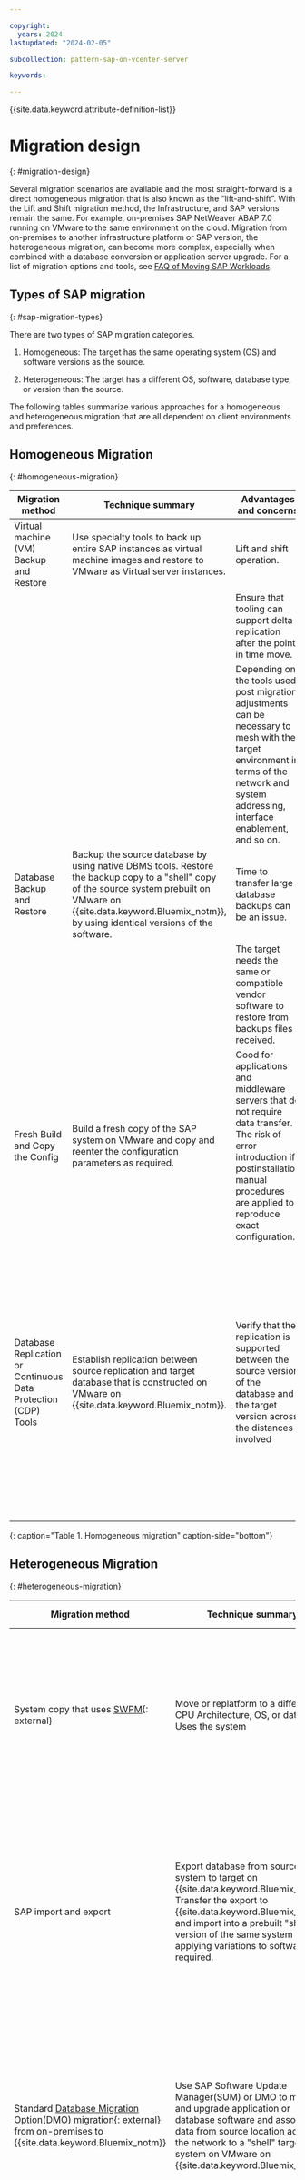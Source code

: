 ```yaml
---

copyright:
  years: 2024
lastupdated: "2024-02-05"

subcollection: pattern-sap-on-vcenter-server

keywords:

---
```


{{site.data.keyword.attribute-definition-list}}

# Migration design
{: #migration-design}

Several migration scenarios are available and the most straight-forward is a direct homogeneous migration that is also known as the “lift-and-shift”. With the Lift and Shift migration method, the Infrastructure, and SAP versions remain the same. For example, on-premises SAP NetWeaver ABAP 7.0 running on VMware to the same environment on the cloud. Migration from on-premises to another infrastructure platform or SAP version, the heterogeneous migration, can become more complex, especially when combined with a database conversion or application server upgrade. For a list of migration options and tools, see [FAQ of Moving SAP Workloads](/docs/sap?topic=sap-faq-moving-sap-workloads#faq-moving-sap-workloads-overview).

## Types of SAP migration
{: #sap-migration-types}

There are two types of SAP migration categories. 

1. Homogeneous: The target has the same operating system (OS) and software versions as the source.

2. Heterogeneous: The target has a different OS, software, database type, or version than the source.

The following tables summarize various approaches for a homogeneous and heterogeneous migration that are all dependent on client environments and preferences.

## Homogeneous Migration
{: #homogeneous-migration}


| Migration method | Technique summary | Advantages and concerns | Associated tools |
| -------------- | -------------- | -------------- | -------------- |
| Virtual machine (VM) Backup and Restore                     | Use specialty tools to back up entire SAP instances as virtual machine images and restore to VMware as Virtual server instances.                                                 | Lift and shift operation.                                                                                                                                                                 | Rackware Migration Management                                                                                                                                                                           |
|                                                             |                                                                                                                                                                                    | Ensure that tooling can support delta replication after the point in time move.                                                                                                                |                                                                                                                                                                                                             |
|                                                             |                                                                                                                                                                                    | Depending on the tools used, post migration adjustments can be necessary to mesh with the target environment in terms of the network and system addressing, interface enablement, and so on.          |                                                                                                                                                                                                             |
| Database Backup and Restore                                 | Backup the source database by using native DBMS tools. Restore the backup copy to a "shell" copy of the source system prebuilt on VMware on {{site.data.keyword.Bluemix_notm}}, by using identical versions of the software.  | Time to transfer large database backups can be an issue.                                                                                                                                  | SAP software to build a "shell" system \n Veeam                                                                                                                                            |
|                                                             |                                                                                                                                                                                    | The target needs the same or compatible vendor software to restore from backups files received.                                                                                                    |                                                                                                                                                                                                             |
| Fresh Build and Copy the Config                             | Build a fresh copy of the SAP system on VMware and copy and reenter the configuration parameters as required.                                                                              | Good for applications and middleware servers that do not require data transfer. The risk of error introduction if postinstallation manual procedures are applied to reproduce exact configuration. | SAP software to build "shell” system                                                                                                                                                                       |
| Database Replication or Continuous Data Protection (CDP) Tools | Establish replication between source replication and target database that is constructed on VMware on {{site.data.keyword.Bluemix_notm}}.                                                                           | Verify that the replication is supported between the source version of the database and the target version across the distances involved                                                      | SAP software to build a "shell" system \n Vendor specific database tools to configure and administer database replication, for example, SQL Always on replication, SAP HANA System Replication, Oracle DataGuard, and so on. |
{: caption="Table 1. Homogeneous migration" caption-side="bottom"}

## Heterogeneous Migration
{: #heterogeneous-migration}


| Migration method | Technique summary | Advantages and concerns | Associated tools |
| -------------- | -------------- | -------------- | -------------- |
| System copy that uses [SWPM](https://support.sap.com/en/tools/software-logistics-tools/software-provisioning-manager.html){: external}                                                     | Move or replatform to a different CPU Architecture, OS, or database. Uses the system                                                                                                                                                                             | Commonly used to change database server in preparation for a more significant move, for example, a move to SAP HANA DB with a classical migration approach                                                  | Copy Import and export of Software Provisioning Manager (SWPM)                                                                                                |
| SAP import and export                                                                                                                                                              | Export database from source system to target on {{site.data.keyword.Bluemix_notm}}. Transfer the export to {{site.data.keyword.Bluemix_notm}} and import into a prebuilt "shell" version of the same system and applying variations to software as required.                                                         | Time to transfer export across a network is a concern if the database is large. Using SAP import and export procedures eliminates concern about having compatible backup and restore software at the source and target. | SAP software to build "shell" system; Aspera (optional) to expedite transfer of SAP export                               |
| Standard [Database Migration Option(DMO) migration](https://support.sap.com/en/tools/software-logistics-tools/software-update-manager/database-migration-option-dmo.html){: external} from on-premises to {{site.data.keyword.Bluemix_notm}} | Use SAP Software Update Manager(SUM) or DMO to migrate and upgrade application or database software and associated data from source location across the network to a "shell" target system on VMware on {{site.data.keyword.Bluemix_notm}}.                                                                  | The technique supports upgrade of application or database software. The time to run SUM and DMO across a network can be lengthy if the source database is large or the network connection is slow or unreliable.    | SAP software to build "shell" system; SAP SUM or DMO migration tool                                                         |
| Two-Step Migration: Lift and Shift migration model followed by SUM or DMO transformation                                                                                                         | Perform a Lift and Shift Migration of the source system to {{site.data.keyword.Bluemix_notm}}. Build a shell target system in {{site.data.keyword.Bluemix_notm}} that has applied the necessary variations in software. Perform a SUM or DMO procedure within {{site.data.keyword.Bluemix_notm}} to migrate and transfer the data to the new system.  | Two-Step migration approach can take a long time to run. It is easier and faster to run a SUM or DMO procedure this way because the source and target systems are colocated.                           | SAP software to build a "shell" system \n Aspera (optional) to expedite Lift and Shift migration transfer \n SAP SUM or DMO migration tool  |
| Partner Tools [SNP Cockpit](https://www.snpgroup.com){: external}                                                                                              | Build a "shell" target system in VMware that has required software levels. Use SNP tools to analyze source system and transfer a subset of configuration, data, or technical debt from the source system across the network to the target system.      | Supports application modernization and simplifies migration by using custom tooling. Requires a robust network connection to accomplish the migration and transformation to the VMware-resident target system.| SAP installation software \n SNP CrystalBridge through {{site.data.keyword.IBM}} Consulting \n SNP Cockpit through {{site.data.keyword.IBM}} Consulting                   |
{: caption="Table 2. Heterogeneous migration" caption-side="bottom"}
